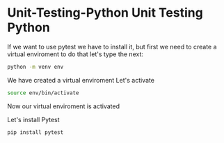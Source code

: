 # Unit-Testing-Python Unit Testing Python

If we want to use pytest we have to install it, but first we need to create a virtual enviroment
to do that let's type the next:

```sh
python -m venv env
```

We have created a virtual enviroment
Let's activate

```sh
source env/bin/activate
```
Now our virtual enviroment is activated 

Let's install Pytest
```sh
pip install pytest
```
